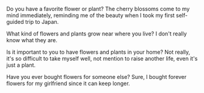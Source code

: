 
Do you have a favorite flower or plant?
The cherry blossoms come to my mind immediately, reminding me of the beauty when I took my first self-guided trip to Japan.

What kind of flowers and plants grow near where you live?
I don't really know what they are. 

Is it important to you to have flowers and plants in your home?
Not really, it's so difficult to take myself well, not mention to raise another life, even it's just a plant.

Have you ever bought flowers for someone else?
Sure, I bought forever flowers for my girlfriend since it can keep longer.